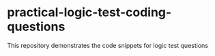 # practical-logic-test-coding-questions
This repository demonstrates the code snippets for logic test questions
